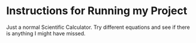 # Instructions for Running my Project

Just a normal Scientific Calculator. Try different equations and see if there is anything I might have missed.
